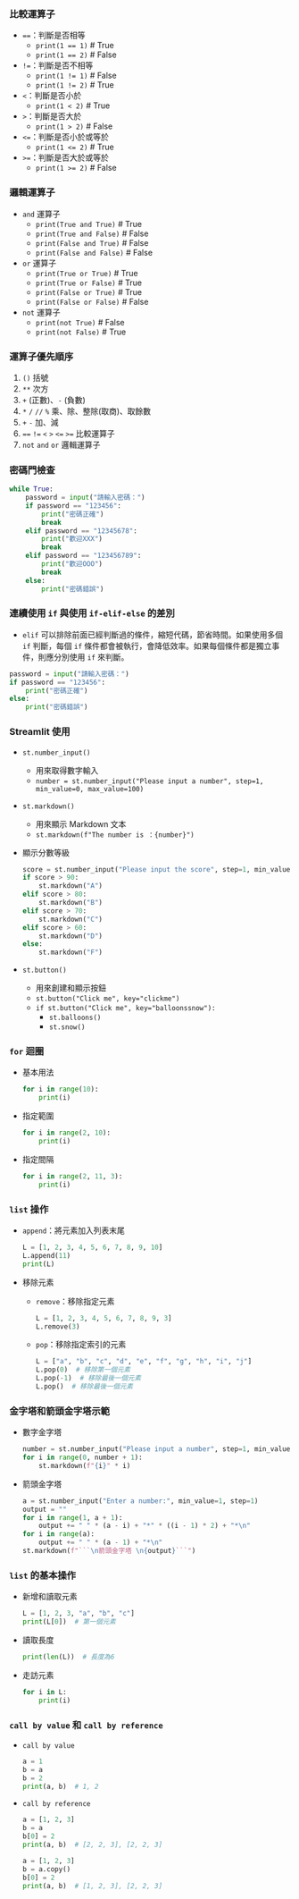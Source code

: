 ### 比較運算子

- `==`：判斷是否相等
  - `print(1 == 1)`  # True
  - `print(1 == 2)`  # False
- `!=`：判斷是否不相等
  - `print(1 != 1)`  # False
  - `print(1 != 2)`  # True
- `<`：判斷是否小於
  - `print(1 < 2)`  # True
- `>`：判斷是否大於
  - `print(1 > 2)`  # False
- `<=`：判斷是否小於或等於
  - `print(1 <= 2)`  # True
- `>=`：判斷是否大於或等於
  - `print(1 >= 2)`  # False

### 邏輯運算子

- `and` 運算子
  - `print(True and True)`  # True
  - `print(True and False)`  # False
  - `print(False and True)`  # False
  - `print(False and False)`  # False
- `or` 運算子
  - `print(True or True)`  # True
  - `print(True or False)`  # True
  - `print(False or True)`  # True
  - `print(False or False)`  # False
- `not` 運算子
  - `print(not True)`  # False
  - `print(not False)`  # True

### 運算子優先順序

1. `()` 括號
2. `**` 次方
3. `+` (正數)、`-` (負數)
4. `*` `/` `//` `%` 乘、除、整除(取商)、取餘數
5. `+` `-` 加、減
6. `==` `!=` `<` `>` `<=` `>=` 比較運算子
7. `not` `and` `or` 邏輯運算子

### 密碼門檢查

```python
while True:
    password = input("請輸入密碼：")
    if password == "123456":
        print("密碼正確")
        break
    elif password == "12345678":
        print("歡迎XXX")
        break
    elif password == "123456789":
        print("歡迎OOO")
        break
    else:
        print("密碼錯誤")
```

### 連續使用 `if` 與使用 `if-elif-else` 的差別

- `elif` 可以排除前面已經判斷過的條件，縮短代碼，節省時間。如果使用多個 `if` 判斷，每個 `if` 條件都會被執行，會降低效率。如果每個條件都是獨立事件，則應分別使用 `if` 來判斷。

```python
password = input("請輸入密碼：")
if password == "123456":
    print("密碼正確")
else:
    print("密碼錯誤")
```

### Streamlit 使用

- `st.number_input()`
  - 用來取得數字輸入
  - `number = st.number_input("Please input a number", step=1, min_value=0, max_value=100)`
- `st.markdown()`
  - 用來顯示 Markdown 文本
  - `st.markdown(f"The number is ：{number}")`

- 顯示分數等級

  ```python
  score = st.number_input("Please input the score", step=1, min_value=0, max_value=100)
  if score > 90:
      st.markdown("A")
  elif score > 80:
      st.markdown("B")
  elif score > 70:
      st.markdown("C")
  elif score > 60:
      st.markdown("D")
  else:
      st.markdown("F")
  ```

- `st.button()`
  - 用來創建和顯示按鈕
  - `st.button("Click me", key="clickme")`
  - `if st.button("Click me", key="balloonssnow"):`
    - `st.balloons()`
    - `st.snow()`

### `for` 迴圈

- 基本用法

  ```python
  for i in range(10):
      print(i)
  ```

- 指定範圍

  ```python
  for i in range(2, 10):
      print(i)
  ```

- 指定間隔

  ```python
  for i in range(2, 11, 3):
      print(i)
  ```

### `list` 操作

- `append`：將元素加入列表末尾

  ```python
  L = [1, 2, 3, 4, 5, 6, 7, 8, 9, 10]
  L.append(11)
  print(L)
  ```

- 移除元素
  - `remove`：移除指定元素

    ```python
    L = [1, 2, 3, 4, 5, 6, 7, 8, 9, 3]
    L.remove(3)
    ```

  - `pop`：移除指定索引的元素

    ```python
    L = ["a", "b", "c", "d", "e", "f", "g", "h", "i", "j"]
    L.pop(0)  # 移除第一個元素
    L.pop(-1)  # 移除最後一個元素
    L.pop()  # 移除最後一個元素
    ```

### 金字塔和箭頭金字塔示範

- 數字金字塔

  ```python
  number = st.number_input("Please input a number", step=1, min_value=1, max_value=9)
  for i in range(0, number + 1):
      st.markdown(f"{i}" * i)
  ```

- 箭頭金字塔

  ```python
  a = st.number_input("Enter a number:", min_value=1, step=1)
  output = ""
  for i in range(1, a + 1):
      output += " " * (a - i) + "*" * ((i - 1) * 2) + "*\n"
  for i in range(a):
      output += " " * (a - 1) + "*\n"
  st.markdown(f"```\n箭頭金字塔 \n{output}```")
  ```

### `list` 的基本操作

- 新增和讀取元素

  ```python
  L = [1, 2, 3, "a", "b", "c"]
  print(L[0])  # 第一個元素
  ```

- 讀取長度

  ```python
  print(len(L))  # 長度為6
  ```

- 走訪元素

  ```python
  for i in L:
      print(i)
  ```

### `call by value` 和 `call by reference`

- `call by value`

  ```python
  a = 1
  b = a
  b = 2
  print(a, b)  # 1, 2
  ```

- `call by reference`

  ```python
  a = [1, 2, 3]
  b = a
  b[0] = 2
  print(a, b)  # [2, 2, 3], [2, 2, 3]

  a = [1, 2, 3]
  b = a.copy()
  b[0] = 2
  print(a, b)  # [1, 2, 3], [2, 2, 3]
  ```
